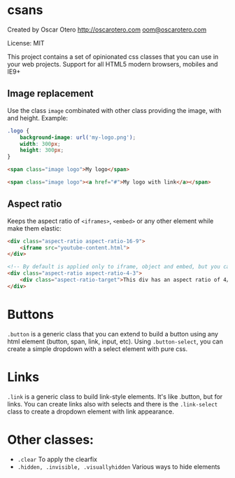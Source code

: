 # csans

Created by Oscar Otero <http://oscarotero.com> <oom@oscarotero.com>

License: MIT

This project contains a set of opinionated css classes that you can use in your web projects. Support for all HTML5 modern browsers, mobiles and IE9+


## Image replacement

Use the class `image` combinated with other class providing the image, with and height. Example:

```css
.logo {
	background-image: url('my-logo.png');
	width: 300px;
	height: 300px;
}
```

```html
<span class="image logo">My logo</span>

<span class="image logo"><a href="#">My logo with link</a></span>
```

## Aspect ratio

Keeps the aspect ratio of `<iframes>`, `<embed>` or any other element while make them elastic:

```html
<div class="aspect-ratio aspect-ratio-16-9">
	<iframe src="youtube-content.html">
</div>

<!-- By default is applied only to iframe, object and embed, but you can apply to other elements (divs, imgs, videos, etc) using the class .aspect-ratio-target -->
<div class="aspect-ratio aspect-ratio-4-3">
	<div class="aspect-ratio-target">This div has an aspect ratio of 4/3</div>
</div>
```

# Buttons

`.button` is a generic class that you can extend to build a button using any html element (button, span, link, input, etc). Using `.button-select`, you can create a simple dropdown with a select element with pure css.

# Links

`.link` is a generic class to build link-style elements. It's like .button, but for links. You can create links also with selects and there is the `.link-select` class to create a dropdown element with link appearance.


# Other classes:

* `.clear` To apply the clearfix
* `.hidden, .invisible, .visuallyhidden` Various ways to hide elements
